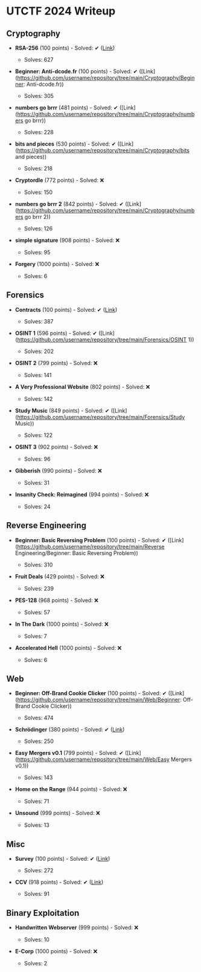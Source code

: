 # UTCTF 2024 Writeup

## Cryptography

- **RSA-256** (100 points) - Solved: ✔ ([Link](https://github.com/username/repository/tree/main/Cryptography/RSA-256))
  - Solves: 627

- **Beginner: Anti-dcode.fr** (100 points) - Solved: ✔ ([Link](https://github.com/username/repository/tree/main/Cryptography/Beginner: Anti-dcode.fr))
  - Solves: 305

- **numbers go brrr** (481 points) - Solved: ✔ ([Link](https://github.com/username/repository/tree/main/Cryptography/numbers go brrr))
  - Solves: 228

- **bits and pieces** (530 points) - Solved: ✔ ([Link](https://github.com/username/repository/tree/main/Cryptography/bits and pieces))
  - Solves: 218

- **Cryptordle** (772 points) - Solved: ❌
  - Solves: 150

- **numbers go brrr 2** (842 points) - Solved: ✔ ([Link](https://github.com/username/repository/tree/main/Cryptography/numbers go brrr 2))
  - Solves: 126

- **simple signature** (908 points) - Solved: ❌
  - Solves: 95

- **Forgery** (1000 points) - Solved: ❌
  - Solves: 6

## Forensics

- **Contracts** (100 points) - Solved: ✔ ([Link](https://github.com/username/repository/tree/main/Forensics/Contracts))
  - Solves: 387

- **OSINT 1** (596 points) - Solved: ✔ ([Link](https://github.com/username/repository/tree/main/Forensics/OSINT 1))
  - Solves: 202

- **OSINT 2** (799 points) - Solved: ❌
  - Solves: 141

- **A Very Professional Website** (802 points) - Solved: ❌
  - Solves: 142

- **Study Music** (849 points) - Solved: ✔ ([Link](https://github.com/username/repository/tree/main/Forensics/Study Music))
  - Solves: 122

- **OSINT 3** (902 points) - Solved: ❌
  - Solves: 96

- **Gibberish** (990 points) - Solved: ❌
  - Solves: 31

- **Insanity Check: Reimagined** (994 points) - Solved: ❌
  - Solves: 24

## Reverse Engineering

- **Beginner: Basic Reversing Problem** (100 points) - Solved: ✔ ([Link](https://github.com/username/repository/tree/main/Reverse Engineering/Beginner: Basic Reversing Problem))
  - Solves: 310

- **Fruit Deals** (429 points) - Solved: ❌
  - Solves: 239

- **PES-128** (968 points) - Solved: ❌
  - Solves: 57

- **In The Dark** (1000 points) - Solved: ❌
  - Solves: 7

- **Accelerated Hell** (1000 points) - Solved: ❌
  - Solves: 6

## Web

- **Beginner: Off-Brand Cookie Clicker** (100 points) - Solved: ✔ ([Link](https://github.com/username/repository/tree/main/Web/Beginner: Off-Brand Cookie Clicker))
  - Solves: 474

- **Schrödinger** (380 points) - Solved: ✔ ([Link](https://github.com/username/repository/tree/main/Web/Schrödinger))
  - Solves: 250

- **Easy Mergers v0.1** (799 points) - Solved: ✔ ([Link](https://github.com/username/repository/tree/main/Web/Easy Mergers v0.1))
  - Solves: 143

- **Home on the Range** (944 points) - Solved: ❌
  - Solves: 71

- **Unsound** (999 points) - Solved: ❌
  - Solves: 13

## Misc

- **Survey** (100 points) - Solved: ✔ ([Link](https://github.com/username/repository/tree/main/Misc/Survey))
  - Solves: 272

- **CCV** (918 points) - Solved: ✔ ([Link](https://github.com/username/repository/tree/main/Misc/CCV))
  - Solves: 91

## Binary Exploitation

- **Handwritten Webserver** (999 points) - Solved: ❌
  - Solves: 10

- **E-Corp** (1000 points) - Solved: ❌
  - Solves: 2

